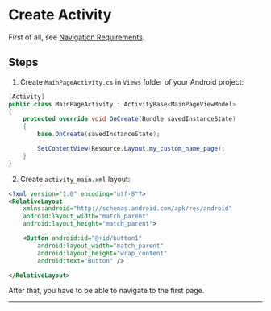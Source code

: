 # Create Activity

First of all, see [Navigation Requirements](xtoolkit/whitelabel/navigation-requirements.md).

## Steps

1. Create `MainPageActivity.cs` in `Views` folder of your Android project:

```cs
[Activity]
public class MainPageActivity : ActivityBase<MainPageViewModel>
{
    protected override void OnCreate(Bundle savedInstanceState)
    {
        base.OnCreate(savedInstanceState);

        SetContentView(Resource.Layout.my_custom_name_page);
    }
}
```

2. Create `activity_main.xml` layout:

```xml
<?xml version="1.0" encoding="utf-8"?>
<RelativeLayout
    xmlns:android="http://schemas.android.com/apk/res/android"
    android:layout_width="match_parent"
    android:layout_height="match_parent">

    <Button android:id="@+id/button1"
        android:layout_width="match_parent"
        android:layout_height="wrap_content"
        android:text="Button" />

</RelativeLayout>
```

After that, you have to be able to navigate to the first page.

---
